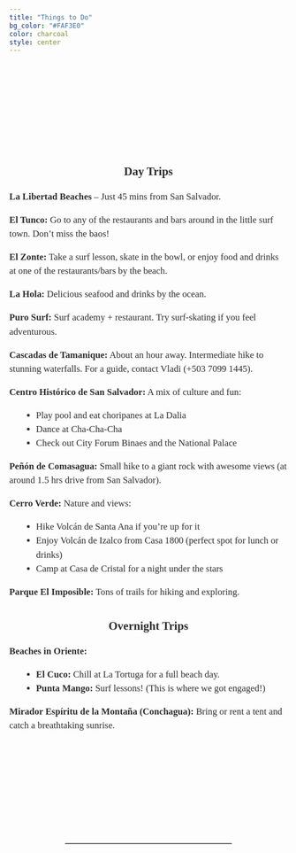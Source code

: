 ```yaml
---
title: "Things to Do"
bg_color: "#FAF3E0"
color: charcoal
style: center
---
```


<div id="Pre-Wedding" style="padding-top: 0px; margin-top: -250px;"> <!-- avoid empty space after auto-scrolling -->


<div style="
  color: #2C2C2C;
  font-family: 'Playfair Display', serif;
  line-height: 1.5;
  text-align: center;
  max-width: 800px;
  margin: 40px auto;
">

  <!-- Section Title -->
  <strong>
    <div style="font-size: 2em; margin-bottom: 1em;">
      Things to do in El Salvador
    </div>
  </strong>
</div>


<!-- photo for introducing the section -->
<div style="
  width: 100%;
  aspect-ratio: 16 / 9;
  background: url('/assets/img/conchagua_sunrise_cut.png') no-repeat center center;
  background-size: cover;
  border-radius: 8px; /* optional: soften corners */
">
</div>


<!-- Things to Do Around El Salvador -->
<div style="
  color: #2C2C2C;
  font-family: 'Playfair Display', serif;
  line-height: 1.5;
  text-align: center;
  max-width: 800px;
  margin: 40px auto;
">

  <!-- Day Trips -->
  <strong>
    <div style="font-size: 1.5em; margin-bottom: 0.5em;">
      Day Trips
    </div>
  </strong>

  <div style="font-size: 1.2em; margin-bottom: 2em; text-align: left;">
    <p><strong>La Libertad Beaches</strong> – Just 45 mins from San Salvador.</p>
    <p><strong>El Tunco:</strong> Go to any of the restaurants and bars around in the little surf town. Don’t miss the baos!</p>
    <p><strong>El Zonte:</strong> Take a surf lesson, skate in the bowl, or enjoy food and drinks at one of the restaurants/bars by the beach.</p>
    <p><strong>La Hola:</strong> Delicious seafood and drinks by the ocean.</p>
    <p><strong>Puro Surf:</strong> Surf academy + restaurant. Try surf-skating if you feel adventurous.</p>
    <p><strong>Cascadas de Tamanique:</strong> About an hour away. Intermediate hike to stunning waterfalls. For a guide, contact Vladi (+503 7099 1445).</p>
    <p><strong>Centro Histórico de San Salvador:</strong> A mix of culture and fun:
      <ul style="list-style-type: disc; margin-left: 20px;">
        <li>Play pool and eat choripanes at La Dalia</li>
        <li>Dance at Cha-Cha-Cha</li>
        <li>Check out City Forum Binaes and the National Palace</li>
      </ul>
    </p>
    <p><strong>Peñón de Comasagua:</strong> Small hike to a giant rock with awesome views (at around 1.5 hrs drive from San Salvador).</p>
    <p><strong>Cerro Verde:</strong> Nature and views:
      <ul style="list-style-type: disc; margin-left: 20px;">
        <li>Hike Volcán de Santa Ana if you’re up for it</li>
        <li>Enjoy Volcán de Izalco from Casa 1800 (perfect spot for lunch or drinks)</li>
        <li>Camp at Casa de Cristal for a night under the stars</li>
      </ul>
    </p>
    <p><strong>Parque El Imposible:</strong> Tons of trails for hiking and exploring.</p>
  </div>

  <!-- Overnight Trips -->
  <strong>
    <div style="font-size: 1.5em; margin-bottom: 0.5em;">
      Overnight Trips
    </div>
  </strong>

  <div style="font-size: 1.2em; margin-bottom: 2em; text-align: left;">
    <p><strong>Beaches in Oriente:</strong></p>
    <ul style="list-style-type: disc; margin-left: 20px;">
      <li><strong>El Cuco:</strong> Chill at La Tortuga for a full beach day.</li>
      <li><strong>Punta Mango:</strong> Surf lessons! (This is where we got engaged!)</li>
    </ul>
    <p><strong>Mirador Espíritu de la Montaña (Conchagua):</strong> Bring or rent a tent and catch a breathtaking sunrise.</p>
  </div>

</div>


<div style="margin-top: 200px;"></div>   <!-- add blank space above -->
<hr style="border: none; border-top: 1px solid #aaa; margin: 40px auto; width: 60%;">